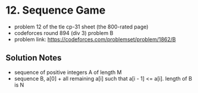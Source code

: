 # 12. Sequence Game

* problem 12 of the tle cp-31 sheet (the 800-rated page)
* codeforces round 894 (div 3) problem B
* problem link: https://codeforces.com/problemset/problem/1862/B

## Solution Notes

* sequence of positive integers A of length M
* sequence B, a[0] + all remaining a[i] such that a[i - 1] <= a[i]. length of B is N